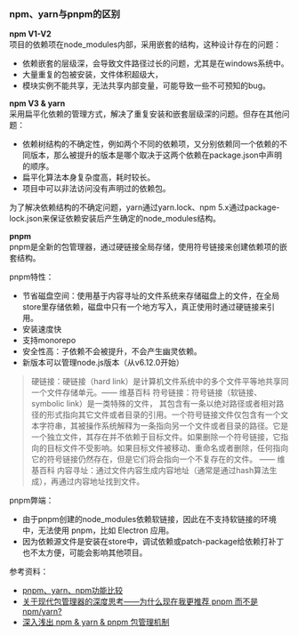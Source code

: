 
### npm、yarn与pnpm的区别

**npm V1-V2**  
项目的依赖项在node_modules内部，采用嵌套的结构，这种设计存在的问题：
- 依赖嵌套的层级深，会导致文件路径过长的问题，尤其是在windows系统中。
- 大量重复的包被安装，文件体积超级大，
- 模块实例不能共享，无法共享内部变量，可能导致一些不可预知的bug。

**npm V3 & yarn**  
采用扁平化依赖的管理方式，解决了重复安装和嵌套层级深的问题。但存在其他问题：
- 依赖树结构的不确定性，例如两个不同的依赖项，又分别依赖同一个依赖的不同版本，那么被提升的版本是哪个取决于这两个依赖在package.json中声明的顺序。
- 扁平化算法本身复杂度高，耗时较长。
- 项目中可以非法访问没有声明过的依赖包。

为了解决依赖结构的不确定问题，yarn通过yarn.lock、npm 5.x通过package-lock.json来保证依赖安装后产生确定的node_modules结构。

**pnpm**  
pnpm是全新的包管理器，通过硬链接全局存储，使用符号链接来创建依赖项的嵌套结构。

pnpm特性：
- 节省磁盘空间：使用基于内容寻址的文件系统来存储磁盘上的文件，在全局store里存储依赖，磁盘中只有一个地方写入，真正使用时通过硬链接来引用。
- 安装速度快
- 支持monorepo
- 安全性高：子依赖不会被提升，不会产生幽灵依赖。
- 新版本可以管理node.js版本（从v6.12.0开始）

> 硬链接：硬链接（hard link）是计算机文件系统中的多个文件平等地共享同一个文件存储单元。—— 维基百科
> 符号链接：符号链接（软链接、symbolic link）是一类特殊的文件， 其包含有一条以绝对路径或者相对路径的形式指向其它文件或者目录的引用。一个符号链接文件仅包含有一个文本字符串，其被操作系统解释为一条指向另一个文件或者目录的路径。它是一个独立文件，其存在并不依赖于目标文件。如果删除一个符号链接，它指向的目标文件不受影响。如果目标文件被移动、重命名或者删除，任何指向它的符号链接仍然存在，但是它们将会指向一个不复存在的文件。 —— 维基百科
> 内容寻址：通过文件内容生成内容地址（通常是通过hash算法生成），再通过内容地址找到文件。

pnpm弊端：
- 由于pnpm创建的node_modules依赖软链接，因此在不支持软链接的环境中，无法使用 pnpm，比如 Electron 应用。
- 因为依赖源文件是安装在store中，调试依赖或patch-package给依赖打补丁也不太方便，可能会影响其他项目。

参考资料：
- [pnpm、yarn、npm功能比较](https://pnpm.io/zh/next/feature-comparison)
- [关于现代包管理器的深度思考——为什么现在我更推荐 pnpm 而不是 npm/yarn?](https://juejin.cn/post/6932046455733485575)
- [深入浅出 npm & yarn & pnpm 包管理机制](https://juejin.cn/post/7104088592426729480)


